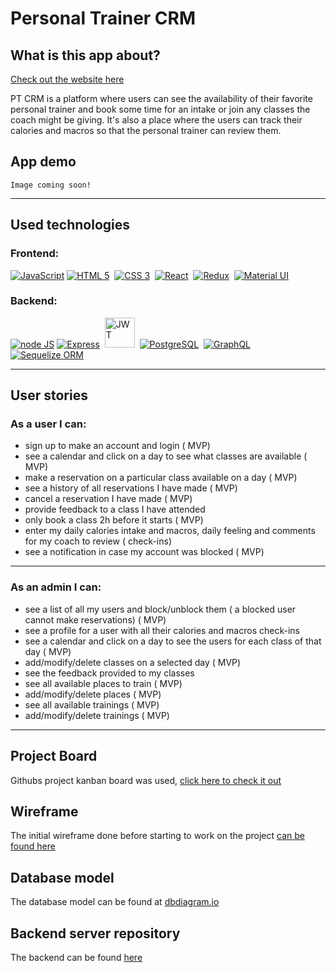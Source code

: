 # Personal Trainer CRM

## What is this app about?

[Check out the website here](https://www.jenniferovescoaching.com/)

PT CRM is a platform where users can see the availability of their favorite personal trainer and book some time for an intake or join any classes the coach might be giving.
It's also a place where the users can track their calories and macros so that the personal trainer can review them.

## App demo

`Image coming soon!`

---

## Used technologies

### Frontend:

<a href="https://www.javascript.com/"><img src="https://img.icons8.com/color/48/000000/javascript.png" alt="JavaScript"></a>
<a href="https://www.w3.org/html/"><img src="https://img.icons8.com/color/48/000000/html-5.png" alt="HTML 5"/></a>&nbsp;
<a href="https://www.w3.org/TR/CSS/#css"><img src="https://img.icons8.com/color/48/000000/css3.png" alt="CSS 3"/></a>&nbsp;
<a href="https://reactjs.org/"><img src="https://img.icons8.com/officel/40/000000/react.png" alt="React"/></a>&nbsp;
<a href="https://redux.js.org/"><img src="https://img.icons8.com/color/48/000000/redux.png" alt="Redux"/></a>&nbsp;
<a href="https://material-ui.com/"><img src="https://img.icons8.com/color/48/000000/material-ui.png" alt="Material UI"/></a>

### Backend:

<a href="https://nodejs.dev/"><img src="https://img.icons8.com/color/48/000000/nodejs.png" alt="node JS"/></a>
<a href="https://expressjs.com/"><img src="https://i.ibb.co/QCxVyFH/express-3-1.png" alt="Express"/></a>&nbsp;
<a href="https://jwt.io/"><img src="https://jwt.io/img/pic_logo.svg" width=48 height=48 alt="JWT"></a>&nbsp;
<a href="https://www.postgresql.org/"><img src="https://img.icons8.com/color/48/000000/postgreesql.png" alt="PostgreSQL"/></a>&nbsp;
<a href="https://graphql.org/"><img src="https://img.icons8.com/color/48/000000/graphql.png" alt="GraphQL"/></a>&nbsp;
<a href="https://sequelize.org/"><img src="https://i.ibb.co/LQtSfMw/seq-1.png" alt="Sequelize ORM"/></a>

---

## User stories

### As a user I can:

- sign up to make an account and login ( MVP)
- see a calendar and click on a day to see what classes are available ( MVP)
- make a reservation on a particular class available on a day ( MVP)
- see a history of all reservations I have made ( MVP)
- cancel a reservation I have made ( MVP)
- provide feedback to a class I have attended
- only book a class 2h before it starts ( MVP)
- enter my daily calories intake and macros, daily feeling and comments for my coach to review ( check-ins)
- see a notification in case my account was blocked ( MVP)

---

### As an admin I can:

- see a list of all my users and block/unblock them ( a blocked user cannot make reservations) ( MVP)
- see a profile for a user with all their calories and macros check-ins
- see a calendar and click on a day to see the users for each class of that day ( MVP)
- add/modify/delete classes on a selected day ( MVP)
- see the feedback provided to my classes
- see all available places to train ( MVP)
- add/modify/delete places ( MVP)
- see all available trainings ( MVP)
- add/modify/delete trainings ( MVP)

---

## Project Board

Githubs project kanban board was used, [click here to check it out](https://github.com/users/powsitu/projects/1)

## Wireframe

The initial wireframe done before starting to work on the project [can be found here](https://miro.com/app/board/o9J_lG8eGlU=/)

## Database model

The database model can be found at [dbdiagram.io](https://dbdiagram.io/d/608fd0f4b29a09603d13202a)

## Backend server repository

The backend can be found [here](https://github.com/powsitu/ptcrm-backend)
